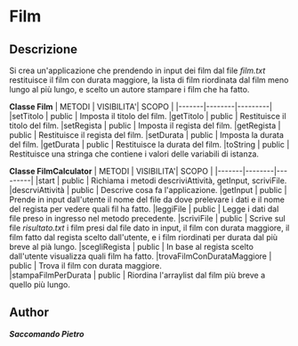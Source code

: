 # Film


## Descrizione
Si crea un'applicazione che prendendo in input dei film dal file *film.txt* restituisce il film con durata maggiore, la lista di film riordinata dal film meno lungo al più lungo, e scelto un autore stampare i film che ha fatto. 

**Classe Film**
| METODI | VISIBILITA'| SCOPO |
|-------|--------|---------|
|setTitolo | public | Imposta il titolo del film.
|getTitolo | public | Restituisce il titolo del film.
|setRegista | public | Imposta il regista del film.
|getRegista | public | Restituisce il regista del film.
|setDurata | public | Imposta la durata del film.
|getDurata | public	| Restituisce la durata del film.
|toString | public | Restituisce una stringa che contiene i valori delle variabili di istanza. 


**Classe FilmCalculator**
| METODI | VISIBILITA'| SCOPO |
|-------|--------|---------|
|start | public	 | Richiama i metodi descriviAttività, getInput, scriviFile.
|descrviAttività | public | Descrive cosa fa l'applicazione.
|getInput | public | Prende in input dall'utente il nome del file da dove prelevare i dati e il nome del regista per vedere quali fil ha fatto.
|leggiFile | public	| Legge i dati dal file preso in ingresso nel metodo precedente.
|scriviFile | public | Scrive sul file *risultato.txt* i film presi dal file dato in input, il film con durata maggiore, il film fatto dal regista scelto dall'utente, e i film riordinati per durata dal più breve al pià lungo.
|scegliRegista | public | In base al regista scelto dall'utente visualizza quali film ha fatto.
|trovaFilmConDurataMaggiore | public | Trova il film con durata maggiore.  
|stampaFilmPerDurata | public | Riordina l'arraylist dal film più breve a quello più lungo.
## Author
***Saccomando Pietro***